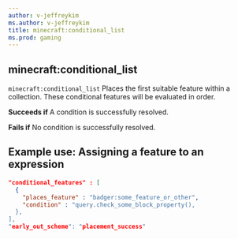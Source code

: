 ```yaml
---
author: v-jeffreykim
ms.author: v-jeffreykim
title: minecraft:conditional_list
ms.prod: gaming
---
```


## minecraft:conditional_list

`minecraft:conditional_list` Places the first suitable feature within a collection. These conditional features will be evaluated in order.

**Succeeds if**
A condition is successfully resolved.

**Fails if**
No condition is successfully resolved.


## Example use: Assigning a feature to an expression

```json
"conditional_features" : [
  { 
    "places_feature" : "badger:some_feature_or_other",
    "condition" : "query.check_some_block_property(),
  },
],
"early_out_scheme": "placement_success"
```
